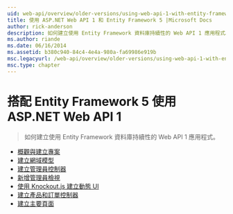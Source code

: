 ```yaml
---
uid: web-api/overview/older-versions/using-web-api-1-with-entity-framework-5/index
title: 使用 ASP.NET Web API 1 和 Entity Framework 5 |Microsoft Docs
author: rick-anderson
description: 如何建立使用 Entity Framework 資料庫持續性的 Web API 1 應用程式。
ms.author: riande
ms.date: 06/16/2014
ms.assetid: b380c940-84c4-4e4a-980a-fa69986e919b
msc.legacyurl: /web-api/overview/older-versions/using-web-api-1-with-entity-framework-5
msc.type: chapter
---
```

<a name="using-aspnet-web-api-1-with-entity-framework-5"></a>搭配 Entity Framework 5 使用 ASP.NET Web API 1
====================
> 如何建立使用 Entity Framework 資料庫持續性的 Web API 1 應用程式。


- [概觀與建立專案](using-web-api-with-entity-framework-part-1.md)
- [建立網域模型](using-web-api-with-entity-framework-part-2.md)
- [建立管理員控制器](using-web-api-with-entity-framework-part-3.md)
- [新增管理員檢視](using-web-api-with-entity-framework-part-4.md)
- [使用 Knockout.js 建立動態 UI](using-web-api-with-entity-framework-part-5.md)
- [建立產品和訂單控制器](using-web-api-with-entity-framework-part-6.md)
- [建立主要頁面](using-web-api-with-entity-framework-part-7.md)
